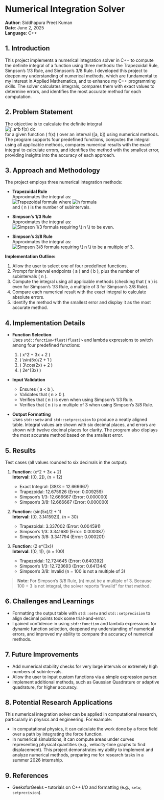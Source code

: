 # Numerical Integration Solver

**Author**: Siddhapura Preet Kuman  
**Date**: June 2, 2025  
**Language**: C++

## 1. Introduction
This project implements a numerical integration solver in C++ to compute the definite integral of a function using three methods: the Trapezoidal Rule, Simpson’s 1/3 Rule, and Simpson’s 3/8 Rule. I developed this project to deepen my understanding of numerical methods, which are fundamental to my interest in Applied Mathematics, and to enhance my C++ programming skills. The solver calculates integrals, compares them with exact values to determine errors, and identifies the most accurate method for each computation.

## 2. Problem Statement
The objective is to calculate the definite integral  
![∫_a^b f(x) dx](https://latex.codecogs.com/png.image?\dpi{120}\int_a^b%20f(x)\,dx)  
for a given function \( f(x) \) over an interval \([a, b]\) using numerical methods. The program supports four predefined functions, computes the integral using all applicable methods, compares numerical results with the exact integral to calculate errors, and identifies the method with the smallest error, providing insights into the accuracy of each approach.

## 3. Approach and Methodology
The project employs three numerical integration methods:

- **Trapezoidal Rule**  
  Approximates the integral as:  
  ![Trapezoidal formula](https://latex.codecogs.com/png.image?\dpi{150}\int_a^b%20f(x)\,dx\approx\frac{h}{2}\bigl(f(a)+2\sum_{i=1}^{n-1}f(x_i)+f(b)\bigr))  
  where  
  ![h formula](https://latex.codecogs.com/png.image?\dpi{100}h=\frac{b-a}{n})  
  and \( n \) is the number of subintervals.

- **Simpson’s 1/3 Rule**  
  Approximates the integral as:  
  ![Simpson 1/3 formula](https://latex.codecogs.com/png.image?\dpi{150}\int_a^b%20f(x)\,dx\approx\frac{h}{3}\Bigl(f(a)+4\sum_{\substack{i=1\i\equiv1\pmod2}}^{n-1}f(x_i)+2\sum_{\substack{i=2\\i\equiv0\pmod2}}^{n-2}f(x_i)+f(b)\Bigr))  
  requiring \( n \) to be even.

- **Simpson’s 3/8 Rule**  
  Approximates the integral as:  
  ![Simpson 3/8 formula](https://latex.codecogs.com/png.image?\dpi{150}\int_a^b%20f(x)\,dx\approx\frac{3h}{8}\Bigl(f(a)+3\sum_{\substack{i=1\\i\equiv1\pmod3}}^{n-2}f(x_i)+3\sum_{\substack{i=2\\i\equiv2\pmod3}}^{n-1}f(x_i)+2\sum_{\substack{i=3\\i\equiv0\pmod3}}^{n-3}f(x_i)+f(b)\Bigr))  
  requiring \( n \) to be a multiple of 3.

**Implementation Outline:**  
1. Allow the user to select one of four predefined functions.  
2. Prompt for interval endpoints \( a \) and \( b \), plus the number of subintervals \( n \).  
3. Compute the integral using all applicable methods (checking that \( n \) is even for Simpson’s 1/3 Rule, a multiple of 3 for Simpson’s 3/8 Rule).  
4. Compare each numerical result with the exact integral to calculate absolute errors.  
5. Identify the method with the smallest error and display it as the most accurate method.

## 4. Implementation Details
- **Function Selection**  
  Uses `std::function<float(float)>` and lambda expressions to switch among four predefined functions:  
  1. \( x^2 + 3x + 2 \)  
  2. \( \sin(5x)/2 + 1 \)  
  3. \( 3\cos(2x) + 2 \)  
  4. \( 2e^{3x} \)

- **Input Validation**  
  - Ensures \( a < b \).  
  - Validates that \( n > 0 \).  
  - Verifies that \( n \) is even when using Simpson’s 1/3 Rule.  
  - Verifies that \( n \) is a multiple of 3 when using Simpson’s 3/8 Rule.

- **Output Formatting**  
  Uses `std::setw` and `std::setprecision` to produce a neatly aligned table. Integral values are shown with six decimal places, and errors are shown with twelve decimal places for clarity. The program also displays the most accurate method based on the smallest error.

## 5. Results
Test cases (all values rounded to six decimals in the output):

1. **Function**: \(x^2 + 3x + 2\)  
   **Interval**: \([0, 2]\), \(n = 12\)  
   - Exact Integral: \(38/3 = 12.666667\)  
   - Trapezoidal: 12.675926  (Error: 0.009259)  
   - Simpson’s 1/3: 12.666667  (Error: 0.000000)  
   - Simpson’s 3/8:  12.666667  (Error: 0.000000)

2. **Function**: \(sin(5x)/2 + 1\)  
   **Interval**: \([0, 3.141592]\), \(n = 30\)  
   - Trapezoidal: 3.337002  (Error: 0.004591)  
   - Simpson’s 1/3: 3.341680  (Error: 0.000087)  
   - Simpson’s 3/8:  3.341794  (Error: 0.000201)

3. **Function**: \(2 e^{3x}\)  
   **Interval**: \([0, 1]\), \(n = 100\)  
   - Trapezoidal: 12.724645  (Error: 0.640392)  
   - Simpson’s 1/3: 12.723693  (Error: 0.641344)  
   - Simpson’s 3/8:  Invalid (n = 100 is not a multiple of 3)

> **Note:** For Simpson’s 3/8 Rule, \(n\) must be a multiple of 3. Because 100 ÷ 3 is not integral, the solver reports “Invalid” for that method.

## 6. Challenges and Learnings
- Formatting the output table with `std::setw` and `std::setprecision` to align decimal points took some trial-and-error.
- I gained confidence in using `std::function` and lambda expressions for dynamic function selection, deepened my understanding of numerical errors, and improved my ability to compare the accuracy of numerical methods.

## 7. Future Improvements
- Add numerical stability checks for very large intervals or extremely high numbers of subintervals.
- Allow the user to input custom functions via a simple expression parser.
- Implement additional methods, such as Gaussian Quadrature or adaptive quadrature, for higher accuracy.

## 8. Potential Research Applications
This numerical integration solver can be applied in computational research, particularly in physics and engineering. For example:
- In computational physics, it can calculate the work done by a force field over a path by integrating the force function.
- In numerical simulations, it can compute areas under curves representing physical quantities (e.g., velocity-time graphs to find displacement).
This project demonstrates my ability to implement and analyze numerical methods, preparing me for research tasks in a summer 2026 internship.

## 9. References
- GeeksforGeeks – tutorials on C++ I/O and formatting (e.g., `setw`, `setprecision`).